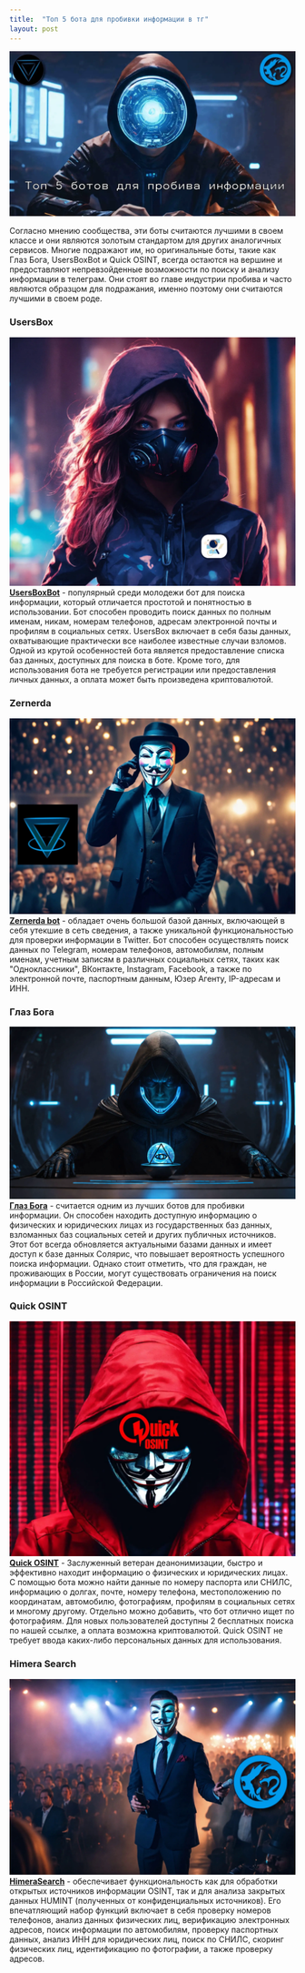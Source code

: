 ```yaml
---
title:  "Топ 5 бота для пробивки информации в тг"
layout: post
---
```


![Swiss Alps](/images/top-5-botov-probiva.webp)

Согласно мнению сообщества, эти боты считаются лучшими в своем классе и они являются золотым стандартом для других аналогичных сервисов. Многие подражают им, но оригинальные боты, такие как Глаз Бога, UsersBoxBot и Quick OSINT, всегда остаются на вершине и предоставляют непревзойденные возможности по поиску и анализу информации в телеграм. Они стоят во главе индустрии пробива и часто являются образцом для подражания, именно поэтому они считаются лучшими в своем роде.



### UsersBox
![Swiss Alps](/images/usersbox2.webp)
[**UsersBoxBot**](/usersbox/) - популярный среди молодежи бот для поиска информации, который отличается простотой и понятностью в использовании. Бот способен проводить поиск данных по полным именам, никам, номерам телефонов, адресам электронной почты и профилям в социальных сетях. UsersBox включает в себя базы данных, охватывающие практически все наиболее известные случаи взломов. Одной из крутой особенностей бота является предоставление списка баз данных, доступных для поиска в боте. Кроме того, для использования бота не требуется регистрации или предоставления личных данных, а оплата может быть произведена криптовалютой.

### Zernerda
![Swiss Alps](/images/zernerda.webp)
[**Zernerda bot**](/zernerda/) - обладает очень большой базой данных, включающей в себя утекшие в сеть сведения, а также уникальной функциональностью для проверки информации в Twitter. Бот способен осуществлять поиск данных по Telegram, номерам телефонов, автомобилям, полным именам, учетным записям в различных социальных сетях, таких как "Одноклассники", ВКонтакте, Instagram, Facebook, а также по электронной почте, паспортным данным, Юзер Агенту, IP-адресам и ИНН.

### Глаз Бога
![Swiss Alps](/images/Eye_of_God.webp)
[**Глаз Бога**](https://bit.ly/46hAYBV) - считается одним из лучших ботов для пробивки информации. Он способен находить доступную информацию о физических и юридических лицах из государственных баз данных, взломанных баз социальных сетей и других публичных источников. Этот бот всегда обновляется актуальными базами данных и имеет доступ к базе данных Солярис, что повышает вероятность успешного поиска информации. Однако стоит отметить, что для граждан, не проживающих в России, могут существовать ограничения на поиск информации в Российской Федерации.

### Quick OSINT
![Swiss Alps](/images/quick-osint.webp)
[**Quick OSINT**](/quick-osint/) - Заслуженный ветеран деанонимизации, быстро и эффективно находит информацию о физических и юридических лицах. С помощью бота можно найти данные по номеру паспорта или СНИЛС, информацию о долгах, почте, номеру телефона, местоположению по координатам, автомобилю, фотографиям, профилям в социальных сетях и многому другому. Отдельно можно добавить, что бот отлично ищет по фотографиям. Для новых пользователей доступны 2 бесплатных поиска по нашей ссылке, а оплата возможна криптовалютой. Quick OSINT не требует ввода каких-либо персональных данных для использования.

### Himera Search
![Swiss Alps](/images/himerasearch.webp)
[**HimeraSearch**](/HimeraSearch/) - обеспечивает функциональность как для обработки открытых источников информации OSINT, так и для анализа закрытых данных HUMINT (полученных от конфиденциальных источников). Его впечатляющий набор функций включает в себя проверку номеров телефонов, анализ данных физических лиц, верификацию электронных адресов, поиск информации по автомобилям, проверку паспортных данных, анализ ИНН для юридических лиц, поиск по СНИЛС, скоринг физических лиц, идентификацию по фотографии, а также проверку адресов.

